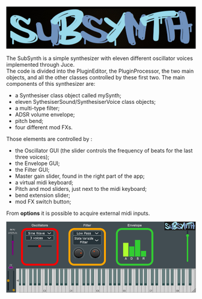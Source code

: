 ![logo](https://github.com/David-Badiane/Juce-Midi-Synthesiser/blob/master/Synthesizer/images/whatever.png)

The SubSynth is a simple synthesizer with eleven different oscillator voices implemented through Juce.   
The code is divided into the PluginEditor,  the PluginProcessor, the two main objects, and all the other classes controlled by these first two.
The main components of this synthesizer are:
- a Synthesiser class object called mySynth;
- eleven SythesiserSound/SynthesiserVoice class objects;
- a multi-type filter;
- ADSR volume envelope;
- pitch bend;
- four different mod FXs.

Those elements are controlled by :
- the Oscillator GUI (the slider controls the frequency of beats for the last three voices);
- the Envelope GUI;
- the Filter GUI;
- Master gain slider, found in the right part of the app;
- a virtual midi keyboard;
- Pitch and mod sliders, just next to the midi keyboard;
- bend extension slider;
- mod FX switch button;


From **options** it is possible to acquire external midi inputs.

<img src = "Synthesizer/images/interface.PNG" width = "1000" >
